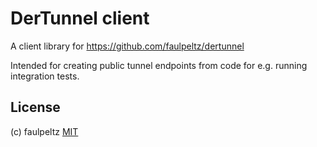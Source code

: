 # DerTunnel client

A client library for <https://github.com/faulpeltz/dertunnel>

Intended for creating public tunnel endpoints from code for e.g. running integration tests.

## License

(c) faulpeltz
[MIT](https://choosealicense.com/licenses/mit/)
